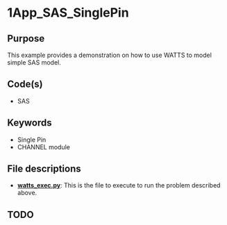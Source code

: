 # 1App_SAS_SinglePin

## Purpose

This example provides a demonstration on how to use WATTS to model simple SAS model.

## Code(s)
 
- SAS

## Keywords
 
- Single Pin
- CHANNEL module

## File descriptions

- [__watts_exec.py__](watts_exec.py): This is the file to execute to run the problem described above.
## TODO
